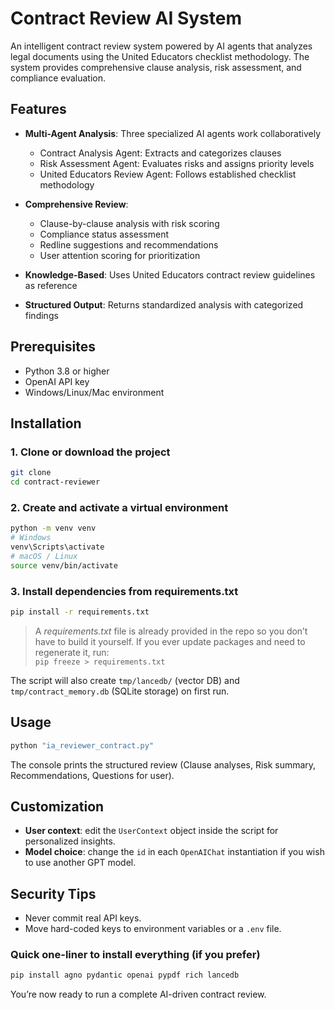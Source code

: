 # Contract Review AI System

An intelligent contract review system powered by AI agents that analyzes legal documents using the United Educators checklist methodology. The system provides comprehensive clause analysis, risk assessment, and compliance evaluation.

## Features

- **Multi-Agent Analysis**: Three specialized AI agents work collaboratively
  - Contract Analysis Agent: Extracts and categorizes clauses
  - Risk Assessment Agent: Evaluates risks and assigns priority levels
  - United Educators Review Agent: Follows established checklist methodology

- **Comprehensive Review**: 
  - Clause-by-clause analysis with risk scoring
  - Compliance status assessment
  - Redline suggestions and recommendations
  - User attention scoring for prioritization

- **Knowledge-Based**: Uses United Educators contract review guidelines as reference

- **Structured Output**: Returns standardized analysis with categorized findings

## Prerequisites

- Python 3.8 or higher
- OpenAI API key
- Windows/Linux/Mac environment

## Installation

### 1. Clone or download the project
```bash
git clone 
cd contract-reviewer
```

### 2. Create and activate a virtual environment
```bash
python -m venv venv
# Windows
venv\Scripts\activate
# macOS / Linux
source venv/bin/activate
```

### 3. Install dependencies from **requirements.txt**
```bash
pip install -r requirements.txt
```

> A *requirements.txt* file is already provided in the repo so you don’t have to build it yourself. If you ever update packages and need to regenerate it, run:  
> `pip freeze > requirements.txt`

The script will also create `tmp/lancedb/` (vector DB) and `tmp/contract_memory.db` (SQLite storage) on first run.

## Usage
```bash
python "ia_reviewer_contract.py"
```
The console prints the structured review (Clause analyses, Risk summary, Recommendations, Questions for user).

## Customization
- **User context**: edit the `UserContext` object inside the script for personalized insights.  
- **Model choice**: change the `id` in each `OpenAIChat` instantiation if you wish to use another GPT model.

## Security Tips
- Never commit real API keys.  
- Move hard-coded keys to environment variables or a `.env` file.

### Quick one-liner to install everything (if you prefer)
```bash
pip install agno pydantic openai pypdf rich lancedb
```

You’re now ready to run a complete AI-driven contract review.